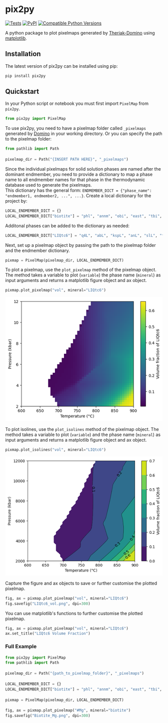 # pix2py

[![Tests](https://github.com/Philipsite/pix2py/actions/workflows/CI.yml/badge.svg?branch=main)](https://github.com/Philipsite/pix2py/actions/workflows/CI.yml)
[![PyPI](https://img.shields.io/pypi/v/pix2py.svg?style=flat)](https://pypi.python.org/pypi/pix2py)
[![Compatible Python Versions](https://img.shields.io/pypi/pyversions/pix2py.svg?style=flat)](https://pypi.python.org/pypi/pix2py/)

A python package to plot pixelmaps generated by [Theriak-Domino](https://github.com/Theriak-Domino) using [matplotlib](https://matplotlib.org/).

## Installation

The latest version of pix2py can be installed using pip:

```bash
pip install pix2py
```

## Quickstart

In your Python script or notebook you must first import ```PixelMap``` from ```pix2py```.

```python
from pix2py import PixelMap
```

To use pix2py, you need to have a pixelmap folder called ```_pixelmaps``` generated by [Domino](https://github.com/Theriak-Domino) in your working directory. Or you can specify the path to the pixelmap folder:

```python
from pathlib import Path

pixelmap_dir = Path("{INSERT PATH HERE}", "_pixelmaps")
```

Since the individual pixelmaps for solid solution phases are named after the dominant endmember, you need to provide a dictionary to map a phase name to all endmember names for that phase in the thermodynamic database used to generate the pixelmaps.\
This dictionary has the general form:
```ENDMEMBER_DICT = {"phase_name": "endmember1, endmember2, ...", ...}```. Create a local dictionary for the project by:

```python
LOCAL_ENDMEMBER_DICT = {}
LOCAL_ENDMEMBER_DICT["biotite"] = "phl", "annm", "obi", "east", "tbi", "fbi", "mnbi"
```
Additonal phases can be added to the dictionary as needed:

```python
LOCAL_ENDMEMBER_DICT["LIQtc6"] = "q4L", "abL", "kspL", "anL", "slL", "fo2L", "fa2L", "h2oL"
```

Next, set up a pixelmap object by passing the path to the pixelmap folder and the endmember dictionary.

```python
pixmap = PixelMap(pixelmap_dir, LOCAL_ENDMEMBER_DICT)
```

To plot a pixelmap, use the ```plot_pixelmap``` method of the pixelmap object. The method takes a variable to plot (```variable```) the phase name (```mineral```) as input arguments and returns a matplotlib figure object and ax object.

```python
pixmap.plot_pixelmap("vol", mineral="LIQtc6")
```
![Pixelmap of melt (LIQtc6) volume fraction](assets/LIQtc6_vol.png "Pixelmap of melt (LIQtc6) volume fraction")

To plot isolines, use the ```plot_isolines``` method of the pixelmap object. The method takes a variable to plot (```variable```) and the phase name (```mineral```) as input arguments and returns a matplotlib figure object and ax object.

```python
pixmap.plot_isolines("vol", mineral="LIQtc6")
```

![Isolines of melt (LIQtc6) volume fraction](assets/LIQtc6_vol_isolines.png "Isolines of melt (LIQtc6) volume fraction")

Capture the figure and ax objects to save or further customise the plotted pixelmap.

```python
fig, ax = pixmap.plot_pixelmap("vol", mineral="LIQtc6")
fig.savefig("LIQtc6_vol.png", dpi=300)
```
You can use matplotlib's functions to further customise the plotted pixelmap.

```python
fig, ax = pixmap.plot_pixelmap("vol", mineral="LIQtc6")
ax.set_title("LIQtc6 Volume Fraction")
```

### Full Example

```python
from pix2py import PixelMap
from pathlib import Path

pixelmap_dir = Path("{path_to_pixelmap_folder}", "_pixelmaps")

LOCAL_ENDMEMBER_DICT = {}
LOCAL_ENDMEMBER_DICT["biotite"] = "phl", "annm", "obi", "east", "tbi", "fbi", "mnbi"

pixmap = PixelMap(pixelmap_dir, LOCAL_ENDMEMBER_DICT)

fig, ax = pixmap.plot_pixelmap("#Mg", mineral="biotite")
fig.savefig("Biotite_Mg.png", dpi=300)
```
